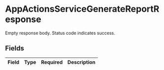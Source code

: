 # AppActionsServiceGenerateReportResponse

 Empty response body. Status code indicates success.



## Fields

| Field       | Type        | Required    | Description |
| ----------- | ----------- | ----------- | ----------- |